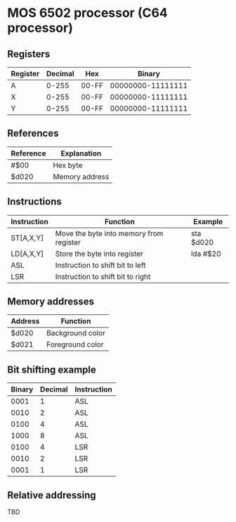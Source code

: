 # MOS 6502 processor (C64 processor)

## Registers

Register |  Decimal | Hex | Binary
---------|----------|-----|-------
A | 0-255 | 00-FF | 00000000-11111111
X | 0-255 | 00-FF | 00000000-11111111
Y | 0-255 | 00-FF | 00000000-11111111

## References

Reference | Explanation
----------|-------------
<span>#$00</span> | Hex byte
<span>$d020</span> | Memory address

## Instructions

Instruction | Function | Example
------------|----------|--------
ST[A,X,Y] | Move the byte into memory from register | sta $d020
LD[A,X,Y] | Store the byte into register | lda #$20
ASL | Instruction to shift bit to left
LSR | Instruction to shift bit to right

## Memory addresses

Address | Function
--------|---------
$d020 | Background color
$d021 | Foreground color
 
 ## Bit shifting example

Binary | Decimal | Instruction
-------|---------|------------
 0001 | 1 | ASL
 0010 | 2 | ASL
 0100 | 4 | ASL
 1000 | 8 | ASL
 0100 | 4 | LSR
 0010 | 2 | LSR
 0001 | 1 | LSR

 ## Relative addressing

TBD
